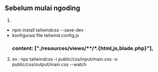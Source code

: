 ## Sebelum mulai ngoding

1.
  - npm install tailwindcss --save-dev
  - konfigurasi file tailwind.config.js
      ### content: ["./resources/views/**/*.{html,js,blade.php}"],
2. ex : npx tailwindcss -i public/css/input/main.css -o public/css/output/main.css --watch
